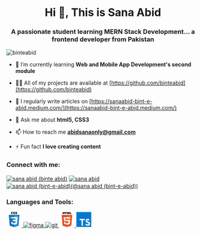 <h1 align="center">Hi 👋, This is Sana Abid</h1>
<h3 align="center">A passionate student learning MERN Stack Development... a frontend developer from Pakistan</h3>

<p align="left"> <img src="https://komarev.com/ghpvc/?username=binteabid&label=Profile%20views&color=0e75b6&style=flat" alt="binteabid" /> </p>


- 🌱 I’m currently learning **Web and Mobile App Development's second module**

- 👨‍💻 All of my projects are available at [https://github.com/binteabid](https://github.com/binteabid)

- 📝 I regularly write articles on [https://sanaabid-bint-e-abid.medium.com/](https://sanaabid-bint-e-abid.medium.com/)

- 💬 Ask me about **html5, CSS3**

- 📫 How to reach me **abidsanaonly@gmail.com**

- ⚡ Fun fact **I love creating content**

<h3 align="left">Connect with me:</h3>
<p align="left">
<a href="https://linkedin.com/in/sana-abid-binte-abid-7909252ba" target="blank"><img align="center" src="https://raw.githubusercontent.com/rahuldkjain/github-profile-readme-generator/master/src/images/icons/Social/linked-in-alt.svg" alt="sana abid (binte abid)" height="30" width="40" /></a>
<a href="https://www.facebook.com/profile.php?id=100007567517612" target="blank"><img align="center" src="https://raw.githubusercontent.com/rahuldkjain/github-profile-readme-generator/master/src/images/icons/Social/facebook.svg" alt="sana abid" height="30" width="40" /></a>
<a href="https://sanaabid-bint-e-abid.medium.com/" target="blank"><img align="center" src="https://raw.githubusercontent.com/rahuldkjain/github-profile-readme-generator/master/src/images/icons/Social/medium.svg" alt="sana abid (bint-e-abid)(@sana abid (bint-e-abid))" height="30" width="40" /></a>
</p>

<h3 align="left">Languages and Tools:</h3>
<p align="left"> <a href="https://www.w3schools.com/css/" target="_blank" rel="noreferrer"> <img src="https://raw.githubusercontent.com/devicons/devicon/master/icons/css3/css3-original-wordmark.svg" alt="css3" width="40" height="40"/> </a> <a href="https://www.figma.com/" target="_blank" rel="noreferrer"> <img src="https://www.vectorlogo.zone/logos/figma/figma-icon.svg" alt="figma" width="40" height="40"/> </a> <a href="https://git-scm.com/" target="_blank" rel="noreferrer"> <img src="https://www.vectorlogo.zone/logos/git-scm/git-scm-icon.svg" alt="git" width="40" height="40"/> </a> <a href="https://www.w3.org/html/" target="_blank" rel="noreferrer"> <img src="https://raw.githubusercontent.com/devicons/devicon/master/icons/html5/html5-original-wordmark.svg" alt="html5" width="40" height="40"/> </a> <a href="https://www.typescriptlang.org/" target="_blank" rel="noreferrer"> <img src="https://raw.githubusercontent.com/devicons/devicon/master/icons/typescript/typescript-original.svg" alt="typescript" width="40" height="40"/> </a> </p>


